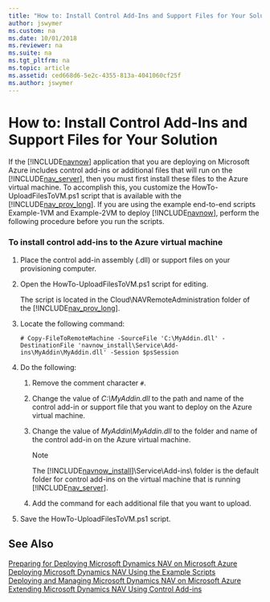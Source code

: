 ```yaml
---
title: "How to: Install Control Add-Ins and Support Files for Your Solution"
author: jswymer
ms.custom: na
ms.date: 10/01/2018
ms.reviewer: na
ms.suite: na
ms.tgt_pltfrm: na
ms.topic: article
ms.assetid: ced668d6-5e2c-4355-813a-4041060cf25f
ms.author: jswymer
---
```

# How to: Install Control Add-Ins and Support Files for Your Solution
If the [!INCLUDE[navnow](includes/navnow_md.md)] application that you are deploying on Microsoft Azure includes control add-ins or additional files that will run on the [!INCLUDE[nav_server](includes/nav_server_md.md)], then you must first install these files to the Azure virtual machine. To accomplish this, you customize the HowTo-UploadFilesToVM.ps1 script that is available with the [!INCLUDE[nav_prov_long](includes/nav_prov_long_md.md)]. If you are using the example end-to-end scripts Example-1VM and Example-2VM to deploy [!INCLUDE[navnow](includes/navnow_md.md)], perform the following procedure before you run the scripts.  

### To install control add-ins to the Azure virtual machine  

1.  Place the control add-in assembly \(.dll\) or support files on your provisioning computer.  

2.  Open the HowTo-UploadFilesToVM.ps1 script for editing.  

     The script is located in the Cloud\\NAVRemoteAdministration folder of the [!INCLUDE[nav_prov_long](includes/nav_prov_long_md.md)].  

3.  Locate the following command:  

    ```  
    # Copy-FileToRemoteMachine -SourceFile 'C:\MyAddin.dll' -DestinationFile 'navnow_install\Service\Add-ins\MyAddin\MyAddin.dll' -Session $psSession  
    ```  

4.  Do the following:  

    1.  Remove the comment character `#`.  

    2.  Change the value of *C:\\MyAddin.dll* to the path and name of the control add-in or support file that you want to deploy on the Azure virtual machine.  

    3.  Change the value of *MyAddin\\MyAddin.dll* to the folder and name of the control add-in on the Azure virtual machine.  

        > [!NOTE]  
        >  The [!INCLUDE[navnow_install](includes/navnow_install_md.md)]\\Service\\Add-ins\\ folder is the default folder for control add-ins on the virtual machine that is running [!INCLUDE[nav_server](includes/nav_server_md.md)].  

    4.  Add the command for each additional file that you want to upload.  

5.  Save the HowTo-UploadFilesToVM.ps1 script.  

## See Also  
 [Preparing for Deploying Microsoft Dynamics NAV on Microsoft Azure](Preparing-for-Deploying-Microsoft-Dynamics-NAV-on-Microsoft-Azure.md)   
 [Deploying Microsoft Dynamics NAV Using the Example Scripts](Deploying-Microsoft-Dynamics-NAV-Using-the-Example-Scripts.md)   
 [Deploying and Managing Microsoft Dynamics NAV on Microsoft Azure](Deploying-and-Managing-Microsoft-Dynamics-NAV-on-Microsoft-Azure.md)   
 [Extending Microsoft Dynamics NAV Using Control Add-ins](Extending-Microsoft-Dynamics-NAV-Using-Control-Add-ins.md)
